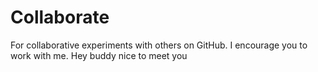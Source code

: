 # Collaborate
For collaborative experiments with others on GitHub.
I encourage you to work with me.
Hey buddy nice to meet you 
